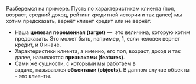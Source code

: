 Разберемся на примере. Пусть по характеристикам клиента (пол, возраст, средний доход, рейтинг кредитной истории и так далее) мы хотим предсказать, вернёт клиент кредит или не вернёт.

- Наша **целевая переменная (target)** —  это величина, которую хотим предсказать. Это может быть, например, 1, если человек вернет кредит, и 0 иначе.
- Характеристики клиента, а именно, его пол, возраст, доход и так далее, называются **признаками (features)**.
- Сами же сущности, с которыми мы работаем в задаче, называются **объектами (objects)**. В данном случае объекты - это клиенты.